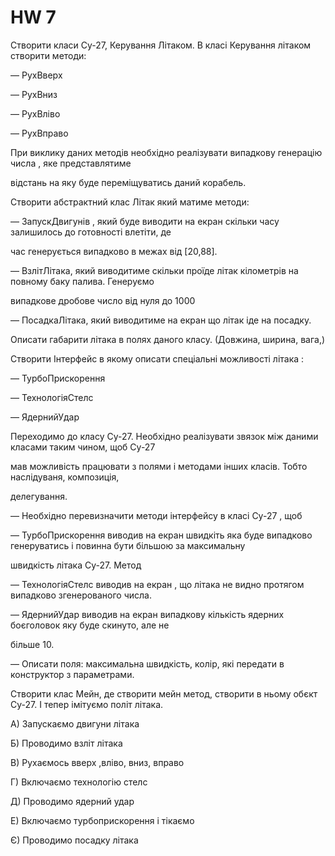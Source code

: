 # HW 7
<p>

  Створити класи Су-27, Керування Літаком. В класі Керування літаком створити методи:

— РухВверх

— РухВниз

— РухВліво

— РухВправо

При виклику даних методів необхідно реалізувати випадкову генерацію числа , яке представлятиме

відстань на яку буде переміщуватись даний корабель.

Створити абстрактний клас Літак який матиме методи:

— ЗапускДвигунів , який буде виводити на екран скільки часу залишилось до готовності влетіти, де

час генерується випадково в межах від [20,88].

— ВзлітЛітака, який виводитиме скільки проїде літак кілометрів на повному баку палива. Генеруємо

випадкове дробове число від нуля до 1000

— ПосадкаЛітака, який виводитиме на екран що літак іде на посадку.

Описати габарити літака в полях даного класу. (Довжина, ширина, вага,)

Створити Інтерфейс в якому описати спеціальні можливості літака :

— ТурбоПрискорення

— ТехнологіяСтелс

— ЯдернийУдар

Переходимо до класу Су-27. Необхідно реалізувати звязок між даними класами таким чином, щоб Су-27

мав можливість працювати з полями і методами інших класів. Тобто наслідуваня, композиція,

делегування.

— Необхідно перевизначити методи інтерфейсу в класі Су-27 , щоб

— ТурбоПрискорення виводив на екран швидкіть яка буде випадково генеруватись і повинна бути більшою за максимальну

швидкість літака Су-27. Метод

— ТехнологіяСтелс виводив на екран , що літака не видно протягом випадково згенерованого числа.

— ЯдернийУдар виводив на екран випадкову кількість ядерних боєголовок яку буде скинуто, але не

більше 10.

— Описати поля: максимальна швидкість, колір, які передати в конструктор з параметрами.

Створити клас Мейн, де створити мейн метод, створити в ньому обєкт Су-27. І тепер імітуємо політ літака.

А) Запускаємо двигуни літака

Б) Проводимо взліт літака

В) Рухаємось вверх ,вліво, вниз, вправо

Г) Включаємо технологію стелс

Д) Проводимо ядерний удар

Е) Включаємо турбоприскорення і тікаємо

Є) Проводимо посадку літака
  
</p>
